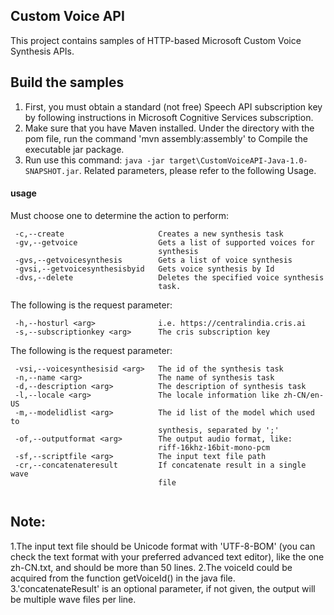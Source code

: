 ## Custom Voice API

This project contains samples of HTTP-based Microsoft Custom Voice Synthesis APIs.
 
## Build the samples

1. First, you must obtain a standard (not free) Speech API subscription key by following instructions in Microsoft Cognitive Services subscription.
2. Make sure that you have Maven installed. Under the directory with the pom file, run the command 'mvn assembly:assembly' to Compile the executable jar package.
3. Run use this command: `java -jar target\CustomVoiceAPI-Java-1.0-SNAPSHOT.jar`. Related parameters, please refer to the following Usage.

#### usage

Must choose one to determine the action to perform:
```
 -c,--create                     Creates a new synthesis task
 -gv,--getvoice                  Gets a list of supported voices for    
                                 synthesis
 -gvs,--getvoicesynthesis        Gets a list of voice synthesis
 -gvsi,--getvoicesynthesisbyid   Gets voice synthesis by Id
 -dvs,--delete                   Deletes the specified voice synthesis  
                                 task.
```

The following is the request parameter:
```
 -h,--hosturl <arg>              i.e. https://centralindia.cris.ai      
 -s,--subscriptionkey <arg>      The cris subscription key
```

The following is the request parameter:
```
 -vsi,--voicesynthesisid <arg>   The id of the synthesis task
 -n,--name <arg>                 The name of synthesis task
 -d,--description <arg>          The description of synthesis task  
 -l,--locale <arg>               The locale information like zh-CN/en-US
 -m,--modelidlist <arg>          The id list of the model which used to 
                                 synthesis, separated by ';'
 -of,--outputformat <arg>        The output audio format, like:
                                 riff-16khz-16bit-mono-pcm
 -sf,--scriptfile <arg>          The input text file path
 -cr,--concatenateresult         If concatenate result in a single wave 
                                 file
 
```

## Note:

1.The input text file should be Unicode format with 'UTF-8-BOM' (you can check the text format with your preferred advanced text editor), like the one zh-CN.txt, and should be more than 50 lines.
2.The voiceId could be acquired from the function getVoiceId() in the java file.
3.'concatenateResult' is an optional parameter, if not given, the output will be multiple wave files per line.
